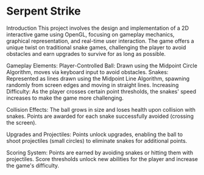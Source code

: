 # Serpent Strike 

Introduction
This project involves the design and implementation of a 2D interactive game using OpenGL, focusing on gameplay mechanics, graphical representation, and real-time user interaction. The game offers a unique twist on traditional snake games, challenging the player to avoid obstacles and earn upgrades to survive for as long as possible.

Gameplay Elements:
Player-Controlled Ball: Drawn using the Midpoint Circle Algorithm, moves via keyboard input to avoid obstacles.
Snakes: Represented as lines drawn using the Midpoint Line Algorithm, spawning randomly from screen edges and moving in straight lines.
Increasing Difficulty: As the player crosses certain point thresholds, the snakes' speed increases to make the game more challenging.

Collision Effects:
The ball grows in size and loses health upon collision with snakes.
Points are awarded for each snake successfully avoided (crossing the screen).

Upgrades and Projectiles:
Points unlock upgrades, enabling the ball to shoot projectiles (small circles) to eliminate snakes for additional points.

Scoring System:
Points are earned by avoiding snakes or hitting them with projectiles.
Score thresholds unlock new abilities for the player and increase the game's difficulty.
